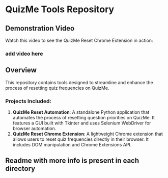 
# QuizMe Tools Repository

## Demonstration Video

Watch this video to see the QuizMe Reset Chrome Extension in action:

### add video here

## Overview

This repository contains tools designed to streamline and enhance the process of resetting quiz frequencies on QuizMe.

### Projects Included:
1. **QuizMe Reset Automation**: A standalone Python application that automates the process of resetting question priorities on QuizMe. It features a GUI built with Tkinter and uses Selenium WebDriver for browser automation.
2. **QuizMe Reset Chrome Extension**: A lightweight Chrome extension that allows users to reset quiz frequencies directly in their browser. It includes DOM manipulation and Chrome Extensions API.

## Readme with more info is present in each directory